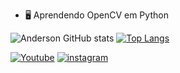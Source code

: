 
- 🖥️ Aprendendo OpenCV em Python


![Anderson GitHub stats](https://github-readme-stats.vercel.app/api?username=andersonbf&show_icons=true&theme=dark)
[![Top Langs](https://github-readme-stats.vercel.app/api/top-langs/?username=andersonbf&layout=compact)](https://github.com/andersonbf/github-readme-stats)

[![Youtube](https://img.shields.io/badge/YouTube-FF0000?style=for-the-badge&logo=youtube&logoColor=white)](https://www.youtube.com/channel/UC1siGz8Blvpd61MInRUXWKA) 
[![instagram](https://img.shields.io/badge/Instagram-E4405F?style=for-the-badge&logo=instagram&logoColor=white)](https://www.instagram.com/andersonbfphoto/)







